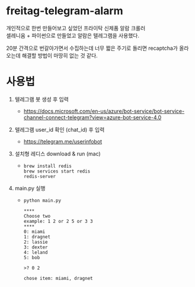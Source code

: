 # freitag-telegram-alarm

개인적으로 한번 만들어보고 싶었던 프라이탁 신제품 알람 크롤러  
셀레니움 + 파이썬으로 만들었고 알람은 텔레그램을 사용했다.

20분 간격으로 번갈아가면서 수집하는데 너무 짧은 주기로 돌리면 recaptcha가 올라오는데 해결할 방법이 마땅히 없는 것 같다.


# 사용법

1. 텔레그램 봇 생성 후 입력
   - https://docs.microsoft.com/en-us/azure/bot-service/bot-service-channel-connect-telegram?view=azure-bot-service-4.0

2. 텔레그램 user_id 확인 (chat_id) 후 입력

   - https://telegram.me/userinfobot

3. 설치형 레디스 download & run (mac)

   - ```
     brew install redis
     brew services start redis
     redis-server
     ```

4. main.py 실행

   - ```
     python main.py
     
     ****
     Choose two 
     example: 1 2 or 2 5 or 3 3
     ****
     0: miami
     1: dragnet
     2: lassie
     3: dexter
     4: leland
     5: bob
     
     >? 0 2
     
     chose item: miami, dragnet
     ```